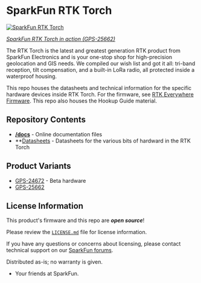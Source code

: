 SparkFun RTK Torch
========================================

[![SparkFun RTK Torch](https://cdn.sparkfun.com//assets/parts/2/4/9/9/7/GPS-24672-Action-4.jpg)](https://www.sparkfun.com/products/25662)

[*SparkFun RTK Torch in action (GPS-25662)*](https://www.sparkfun.com/products/25662)

The RTK Torch is the latest and greatest generation RTK product from SparkFun Electronics and is your one-stop shop for high-precision geolocation and GIS needs. We compiled our wish list and got it all: tri-band reception, tilt compensation, and a built-in LoRa radio, all protected inside a waterproof housing.

This repo houses the datasheets and technical information for the specific hardware devices inside RTK Torch. For the firmware, see [RTK Everywhere Firmware](https://github.com/sparkfun/SparkFun_RTK_Everywhere_Firmware). This repo also houses the Hookup Guide material.


Repository Contents
-------------------

* **[/docs](/docs/)** - Online documentation files
* **[Datasheets](/Datasheets) - Datasheets for the various bits of hardward in the RTK Torch

Product Variants
----------------

* [GPS-24672](https://www.sparkfun.com/products/24672) - Beta hardware
* [GPS-25662](https://www.sparkfun.com/products/25662)

License Information
-------------------

This product's firmware and this repo are ***open source***!

Please review the [`LICENSE.md`](./LICENSE.md) file for license information.

If you have any questions or concerns about licensing, please contact technical support on our [SparkFun forums](https://forum.sparkfun.com/viewforum.php?f=152).

Distributed as-is; no warranty is given.

- Your friends at SparkFun.
